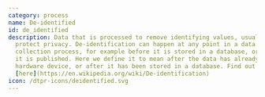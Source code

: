 ```yaml
---
category: process
name: De-identified
id: de_identified
description: Data that is processed to remove identifying values, usually to
  protect privacy. De-identification can happen at any point in a data
  collection process, for example before it is stored in a database, or before
  it is published. Here we define it to mean after the data has already left a
  hardware device, or after it has been stored in a database. Find out more
  [here](https://en.wikipedia.org/wiki/De-identification)
icon: /dtpr-icons/deidentified.svg
---
```

